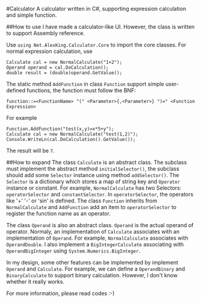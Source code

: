 #Calculator
A calculator written in C#, supporting expression calculation and simple function.

##How to use
I have made a calculator-like UI. However, the class is written to support Assembly reference.

Use `using Net.AlexKing.Calculator.Core` to import the core classes. For normal expression calculation, use

	Calculate cal = new NormalCalculate("1+2");
	Operand operand = cal.DoCalculation();
	double result = (double)operand.GetValue();

The static method `AddFunction`  in class `Function`  support simple user-defined functions, the function must follow the BNF:

	function::=<FunctionName> "(" <Parameter>{,<Parameter>} ")=" <Function Expression>

For example

	Function.AddFunction("test(x,y)=x*5+y");
	Calculate cal = new NormalCalculate("test(1,2)");
	Console.WriteLn(cal.DoCalculation().GetValue());

The result will be `7`.

##How to expand
The class `Calculate` is an abstract class. The subclass must implement the abstract method `initialSelector()`, the subclass should add some `Selector` instance using method `addSelector()`. The `Selector` is a dictionary which stores a map of string key and `Operator` instance or constant. For example, `NormalCalculate` has two Selectors: `operatorSelector` and `constantSelector`. In `operatorSelector`, the operators like '+' '-' or 'sin' is defined. The class `Function` inherits from `NormalCalculate` and `AddFunction` add an item to `operatorSelector` to register the function name as an operator.

The class `Operand` is also an abstract class. `Operand` is the actual operand of operator. Normaly, an implementation of `Calculate` associates with an implementation of `Operand`. For example, `NormalCalculate` associates with `OperandDouble`. I also implement a `BigIntegerCalculate` associating with `OperandBigInteger` using `System.Numerics.BigInteger`.

In my design, some other features can be implemented by implement `Operand` and `Calculate`. For example, we can define a `OperandBinary` and `BinaryCalculate` to support binary calculation. However, I don't know whether it really works.

For more information, please read codes :-)
